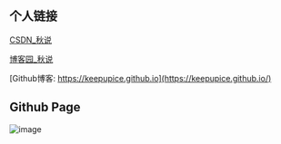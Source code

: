 ## 个人链接

[CSDN_秋说](https://blog.csdn.net/2301_77485708)

[博客园_秋说](https://www.cnblogs.com/qiushuo)

[Github博客: https://keepupice.github.io](https://keepupice.github.io/)

## Github Page

![image](https://github.com/user-attachments/assets/772f55d6-0a80-4d6f-b0ce-61cddb6b9406)
